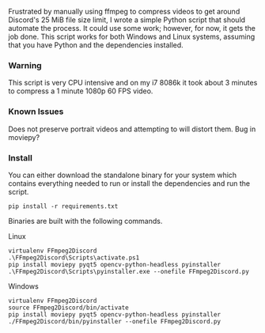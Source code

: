 Frustrated by manually using ffmpeg to compress videos to get around Discord's 25 MiB file size limit, I wrote a simple Python script that should automate the process. It could use some work; however, for now, it gets the job done. This script works for both Windows and Linux systems, assuming that you have Python and the dependencies installed.

### Warning
This script is very CPU intensive and on my i7 8086k it took about 3 minutes to compress a 1 minute 1080p 60 FPS video.

### Known Issues
Does not preserve portrait videos and attempting to will distort them. Bug in moviepy? 

### Install

You can either download the standalone binary for your system which contains everything needed to run or install the dependencies and run the script.

`pip install -r requirements.txt`

Binaries are built with the following commands.

Linux
```
virtualenv FFmpeg2Discord
.\FFmpeg2Discord\Scripts\activate.ps1
pip install moviepy pyqt5 opencv-python-headless pyinstaller
.\FFmpeg2Discord\Scripts\pyinstaller.exe --onefile FFmpeg2Discord.py
```
Windows
```
virtualenv FFmpeg2Discord
source FFmpeg2Discord/bin/activate
pip install moviepy pyqt5 opencv-python-headless pyinstaller
./FFmpeg2Discord/bin/pyinstaller --onefile FFmpeg2Discord.py
```
